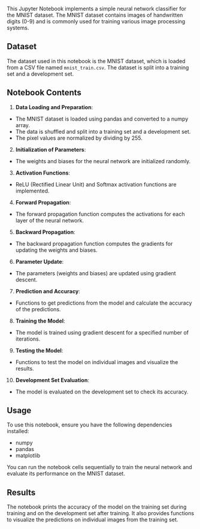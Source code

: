This Jupyter Notebook implements a simple neural network classifier for the MNIST dataset. The MNIST dataset contains images of handwritten digits (0-9) and is commonly used for training various image processing systems.

## Dataset

The dataset used in this notebook is the MNIST dataset, which is loaded from a CSV file named `mnist_train.csv`. The dataset is split into a training set and a development set.

## Notebook Contents

1. **Data Loading and Preparation**:
  - The MNIST dataset is loaded using pandas and converted to a numpy array.
  - The data is shuffled and split into a training set and a development set.
  - The pixel values are normalized by dividing by 255.

2. **Initialization of Parameters**:
  - The weights and biases for the neural network are initialized randomly.

3. **Activation Functions**:
  - ReLU (Rectified Linear Unit) and Softmax activation functions are implemented.

4. **Forward Propagation**:
  - The forward propagation function computes the activations for each layer of the neural network.

5. **Backward Propagation**:
  - The backward propagation function computes the gradients for updating the weights and biases.

6. **Parameter Update**:
  - The parameters (weights and biases) are updated using gradient descent.

7. **Prediction and Accuracy**:
  - Functions to get predictions from the model and calculate the accuracy of the predictions.

8. **Training the Model**:
  - The model is trained using gradient descent for a specified number of iterations.

9. **Testing the Model**:
  - Functions to test the model on individual images and visualize the results.

10. **Development Set Evaluation**:
  - The model is evaluated on the development set to check its accuracy.

## Usage

To use this notebook, ensure you have the following dependencies installed:
- numpy
- pandas
- matplotlib

You can run the notebook cells sequentially to train the neural network and evaluate its performance on the MNIST dataset.

## Results

The notebook prints the accuracy of the model on the training set during training and on the development set after training. It also provides functions to visualize the predictions on individual images from the training set.
